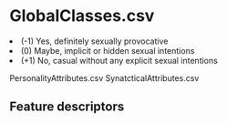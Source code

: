 
# GlobalClasses.csv
<li>(-1) Yes, definitely sexually provocative</li>
<li>(0)  Maybe, implicit or hidden sexual intentions</li>
<li>(+1) No, casual without any explicit sexual intentions</li>


PersonalityAttributes.csv
SynatcticalAttributes.csv

## Feature descriptors
